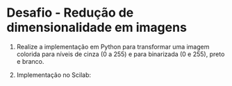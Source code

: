 # Desafio - Redução de dimensionalidade em imagens

1. Realize a implementação em Python para transformar uma imagem colorida para níveis de cinza (0 a 255) e para binarizada (0 e 255), preto e branco. <br>

2. Implementação no Scilab:
